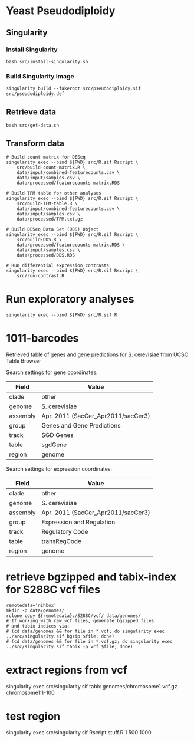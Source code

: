 # Yeast Pseudodiploidy

## Singularity
### Install Singularity
```
bash src/install-singularity.sh
```

### Build Singularity image
```
singularity build --fakeroot src/pseudodiploidy.sif src/pseudodiploidy.def
```


## Retrieve data
```
bash src/get-data.sh
```

## Transform data
```
# Build count matrix for DESeq
singularity exec --bind ${PWD} src/R.sif Rscript \
    src/build-count-matrix.R \
    data/input/combined-featurecounts.csv \
    data/input/samples.csv \
    data/processed/featurecounts-matrix.RDS

# Build TPM table for other analyses
singularity exec --bind ${PWD} src/R.sif Rscript \
    src/build-TPM-table.R \
    data/input/combined-featurecounts.csv \
    data/input/samples.csv \
    data/processed/TPM.txt.gz

# Build DESeq Data Set (DDS) Object
singularity exec --bind ${PWD} src/R.sif Rscript \
    src/build-DDS.R \
    data/processed/featurecounts-matrix.RDS \
    data/input/samples.csv \
    data/processed/DDS.RDS

# Run differential expression contrasts
singularity exec --bind ${PWD} src/R.sif Rscript \
    src/run-contrast.R
```

# Run exploratory analyses
```
singularity exec --bind ${PWD} src/R.sif R
```

# 1011-barcodes


Retrieved table of genes and gene predictions for S. cerevisiae from UCSC Table Browser

Search settings for gene coordinates:

| Field     | Value                                 |
| -----     | -----                                 |
| clade     | other                                 |
| genome    | S. cerevisiae                         |
| assembly  | Apr. 2011 (SacCer_Apr2011/sacCer3)    |
| group     | Genes and Gene Predictions            |
| track     | SGD Genes                             |
| table     | sgdGene                               |
| region    | genome                                |


Search settings for expression coordinates:

| Field     | Value                                 |
| -----     | -----                                 |
| clade    | other                                  |
| genome    | S. cerevisiae                         |
| assembly  | Apr. 2011 (SacCer_Apr2011/sacCer3)    |
| group     | Expression and Regulation             |
| track     | Regulatory Code                       |
| table     | transRegCode                          |
| region    | genome                                |

# retrieve bgzipped and tabix-index for S288C vcf files
```
remotedata='nihbox'
mkdir -p data/genomes/
rclone copy ${remotedata}:/S288C/vcf/ data/genomes/
# If working with raw vcf files, generate bgzipped files
# and tabix indices via:
# (cd data/genomes && for file in *.vcf; do singularity exec ../src/singularity.sif bgzip $file; done)
# (cd data/genomes && for file in *.vcf.gz; do singularity exec ../src/singularity.sif tabix -p vcf $file; done)

```

# extract regions from vcf
singularity exec src/singularity.sif tabix genomes/chromosome1.vcf.gz chromosome1:1-100

# test region

singularity exec src/singularity.sif Rscript stuff.R 1 500 1000